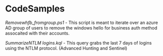 # CodeSamples
 
 
 *Removewhfb_fromgroup.ps1* -
 This script is meant to iterate over an azure AD group of users to remove the windows hello for business auth method assocaited with their accounts. 

*SummarizeNTLM logins.kql* - This query grabs the last 7 days of logins using the NTLM protocol. (Advanced Hunting and Sentinel)
